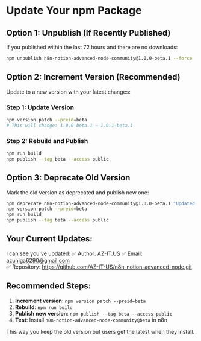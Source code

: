 # Update Your npm Package

## Option 1: Unpublish (If Recently Published)
If you published within the last 72 hours and there are no downloads:
```bash
npm unpublish n8n-notion-advanced-node-community@1.0.0-beta.1 --force
```

## Option 2: Increment Version (Recommended)
Update to a new version with your latest changes:

### Step 1: Update Version
```bash
npm version patch --preid=beta
# This will change: 1.0.0-beta.1 → 1.0.1-beta.1
```

### Step 2: Rebuild and Publish
```bash
npm run build
npm publish --tag beta --access public
```

## Option 3: Deprecate Old Version
Mark the old version as deprecated and publish new one:
```bash
npm deprecate n8n-notion-advanced-node-community@1.0.0-beta.1 "Updated version available"
npm version patch --preid=beta
npm run build
npm publish --tag beta --access public
```

## Your Current Updates:
I can see you've updated:
✅ Author: AZ-IT.US
✅ Email: azuniga6290@gmail.com  
✅ Repository: https://github.com/AZ-IT-US/n8n-notion-advanced-node.git

## Recommended Steps:
1. **Increment version**: `npm version patch --preid=beta`
2. **Rebuild**: `npm run build` 
3. **Publish new version**: `npm publish --tag beta --access public`
4. **Test**: Install `n8n-notion-advanced-node-community@beta` in n8n

This way you keep the old version but users get the latest when they install.